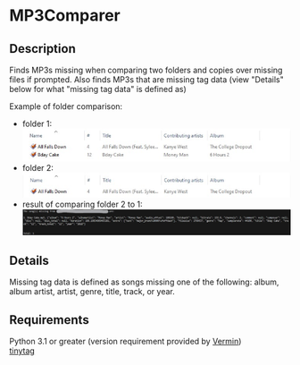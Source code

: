 # MP3Comparer

## Description

Finds MP3s missing when comparing two folders and copies over missing files if prompted. Also finds MP3s that are missing tag data (view "Details" below for what "missing tag data" is defined as)

Example of folder comparison:

- folder 1:\
  ![alt text](image_examples/ex1.jpg "Folder 1")
- folder 2:\
  ![alt text](image_examples/ex2.jpg "Folder 2")
- result of comparing folder 2 to 1:\
  ![alt text](image_examples/ex3.jpg "Result")

## Details

Missing tag data is defined as songs missing one of the following: album, album artist, artist, genre, title, track, or year.

## Requirements

Python 3.1 or greater (version requirement provided by [Vermin](https://pypi.org/project/vermin/))\
[tinytag](https://pypi.org/project/tinytag/)
